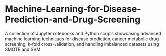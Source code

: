 # Machine-Learning-for-Disease-Prediction-and-Drug-Screening
A collection of Jupyter notebooks and Python scripts showcasing advanced machine learning techniques for disease prediction, cancer metabolic drug screening, k-fold cross-validation, and handling imbalanced datasets using SMOTE and SVM.
